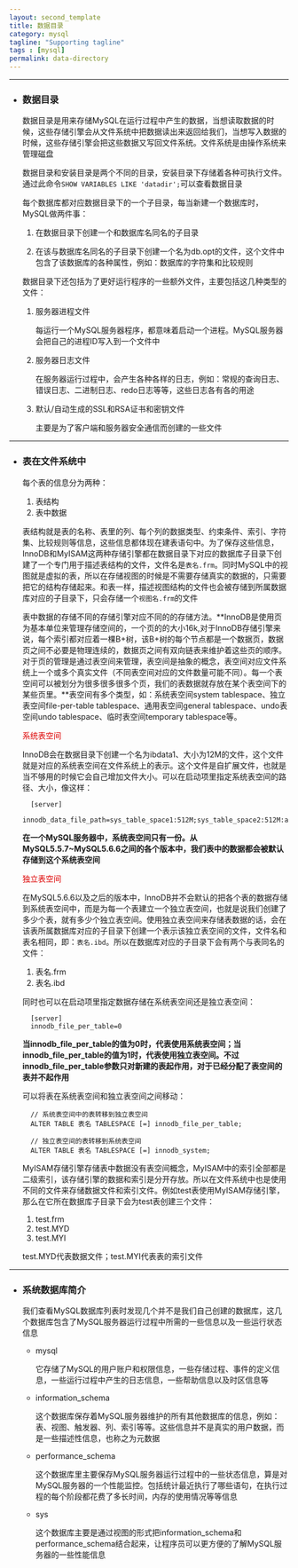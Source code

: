 ```yaml
---
layout: second_template
title: 数据目录
category: mysql
tagline: "Supporting tagline"
tags : [mysql]
permalink: data-directory
---
```


***
* ### 数据目录 ###

	数据目录是用来存储MySQL在运行过程中产生的数据，当想读取数据的时候，这些存储引擎会从文件系统中把数据读出来返回给我们，当想写入数据的时候，这些存储引擎会把这些数据又写回文件系统。文件系统是由操作系统来管理磁盘

	数据目录和安装目录是两个不同的目录，安装目录下存储着各种可执行文件。通过此命令`SHOW VARIABLES LIKE 'datadir';`可以查看数据目录

	每个数据库都对应数据目录下的一个子目录，每当新建一个数据库时，MySQL做两件事：

	1. 在数据目录下创建一个和数据库名同名的子目录

	2. 在该与数据库名同名的子目录下创建一个名为db.opt的文件，这个文件中包含了该数据库的各种属性，例如：数据库的字符集和比较规则

	数据目录下还包括为了更好运行程序的一些额外文件，主要包括这几种类型的文件：

	1. 服务器进程文件

		每运行一个MySQL服务器程序，都意味着启动一个进程。MySQL服务器会把自己的进程ID写入到一个文件中

	2. 服务器日志文件

		在服务器运行过程中，会产生各种各样的日志，例如：常规的查询日志、错误日志、二进制日志、redo日志等等，这些日志各有各的用途

	3. 默认/自动生成的SSL和RSA证书和密钥文件

		主要是为了客户端和服务器安全通信而创建的一些文件

***
* ### 表在文件系统中 ###

	每个表的信息分为两种：

	1. 表结构
	2. 表中数据

	表结构就是表的名称、表里的列、每个列的数据类型、约束条件、索引、字符集、比较规则等信息，这些信息都体现在建表语句中。为了保存这些信息，InnoDB和MyISAM这两种存储引擎都在数据目录下对应的数据库子目录下创建了一个专门用于描述表结构的文件，文件名是`表名.frm`。同时MySQL中的视图就是虚拟的表，所以在存储视图的时候是不需要存储真实的数据的，只需要把它的结构存储起来。和表一样，描述视图结构的文件也会被存储到所属数据库对应的子目录下，只会存储一个`视图名.frm`的文件

	表中数据的存储不同的存储引擎对应不同的的存储方法。**InnoDB是使用页为基本单位来管理存储空间的，一个页的的大小16k,对于InnoDB存储引擎来说，每个索引都对应着一棵B+树，该B+树的每个节点都是一个数据页，数据页之间不必要是物理连续的，数据页之间有双向链表来维护着这些页的顺序。对于页的管理是通过表空间来管理，表空间是抽象的概念，表空间对应文件系统上一个或多个真实文件（不同表空间对应的文件数量可能不同）。每一个表空间可以被划分为很多很多很多个页，我们的表数据就存放在某个表空间下的某些页里。**表空间有多个类型，如：系统表空间system tablespace、独立表空间file-per-table tablespace、通用表空间general tablespace、undo表空间undo tablespace、临时表空间temporary tablespace等。

	<font color="#dd0000">系统表空间</font>

	InnoDB会在数据目录下创建一个名为ibdata1、大小为12M的文件，这个文件就是对应的系统表空间在文件系统上的表示。这个文件是自扩展文件，也就是当不够用的时候它会自己增加文件大小。可以在启动项里指定系统表空间的路径、大小，像这样：

		[server]
		innodb_data_file_path=sys_table_space1:512M;sys_table_space2:512M:autoextend

	**在一个MySQL服务器中，系统表空间只有一份。从MySQL5.5.7~MySQL5.6.6之间的各个版本中，我们表中的数据都会被默认存储到这个系统表空间**

	<font color="#dd0000">独立表空间</font>

	在MySQL5.6.6以及之后的版本中，InnoDB并不会默认的把各个表的数据存储到系统表空间中，而是为每一个表建立一个独立表空间，也就是说我们创建了多少个表，就有多少个独立表空间。使用独立表空间来存储表数据的话，会在该表所属数据库对应的子目录下创建一个表示该独立表空间的文件，文件名和表名相同，即：`表名.ibd`。所以在数据库对应的子目录下会有两个与表同名的文件：

	1. 表名.frm
	2. 表名.ibd

	同时也可以在启动项里指定数据存储在系统表空间还是独立表空间：

		[server]
		innodb_file_per_table=0

	**当innodb_file_per_table的值为0时，代表使用系统表空间；当innodb_file_per_table的值为1时，代表使用独立表空间。不过innodb_file_per_table参数只对新建的表起作用，对于已经分配了表空间的表并不起作用**

	可以将表在系统表空间和独立表空间之间移动：

		// 系统表空间中的表转移到独立表空间
		ALTER TABLE 表名 TABLESPACE [=] innodb_file_per_table;

		// 独立表空间的表转移到系统表空间
		ALTER TABLE 表名 TABLESPACE [=] innodb_system;

	MyISAM存储引擎存储表中数据没有表空间概念，MyISAM中的索引全部都是二级索引，该存储引擎的数据和索引是分开存放。所以在文件系统中也是使用不同的文件来存储数据文件和索引文件。例如test表使用MyISAM存储引擎，那么在它所在数据库子目录下会为test表创建三个文件：

	1. test.frm
	2. test.MYD
	3. test.MYI

	test.MYD代表数据文件；test.MYI代表表的索引文件

***
* ### 系统数据库简介 ###

	我们查看MySQL数据库列表时发现几个并不是我们自己创建的数据库，这几个数据库包含了MySQL服务器运行过程中所需的一些信息以及一些运行状态信息

	- mysql

		它存储了MySQL的用户账户和权限信息，一些存储过程、事件的定义信息，一些运行过程中产生的日志信息，一些帮助信息以及时区信息等

	- information_schema

		这个数据库保存着MySQL服务器维护的所有其他数据库的信息，例如：表、视图、触发器、列、索引等等。这些信息并不是真实的用户数据，而是一些描述性信息，也称之为元数据

	- performance_schema

		这个数据库里主要保存MySQL服务器运行过程中的一些状态信息，算是对MySQL服务器的一个性能监控。包括统计最近执行了哪些语句，在执行过程的每个阶段都花费了多长时间，内存的使用情况等等信息

	- sys

		这个数据库主要是通过视图的形式把information_schema和performance_schema结合起来，让程序员可以更方便的了解MySQL服务器的一些性能信息